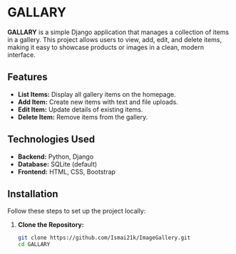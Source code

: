 # GALLARY

**GALLARY** is a simple Django application that manages a collection of items in a gallery. This project allows users to view, add, edit, and delete items, making it easy to showcase products or images in a clean,
modern interface.

## Features

- **List Items:** Display all gallery items on the homepage.
- **Add Item:** Create new items with text and file uploads.
- **Edit Item:** Update details of existing items.
- **Delete Item:** Remove items from the gallery.

## Technologies Used

- **Backend:** Python, Django
- **Database:** SQLite (default)
- **Frontend:** HTML, CSS, Bootstrap

## Installation

Follow these steps to set up the project locally:

1. **Clone the Repository:**
   ```bash
   git clone https://github.com/Ismai21k/ImageGallery.git
   cd GALLARY
